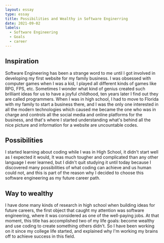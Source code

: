 ```yaml
---
layout: essay
type: essay
title: Possibilities and Wealthy in Software Enginerring
date: 2021-09-02
labels:
  - Software Engineering
  - Goals
  - career
---
```


## Inspiration

Software Engineering has been a strange word to me until I got involved in developing my first website for my family business. I was obsessed with computer games when I was a kid, I played all different kinds of games like RPG, FPS, etc. Sometimes I wonder what kind of genius created such brilliant ideas for us to have a joyful childhood, ten years later I find out they are called programmers. When I was in high school, I had to move to Florida with my family to start a business there, and I was the only one interested in all the modern technologies which caused me became the one who was in charge and controls all the social media and online platforms for the business, and that's where I started understanding what's behind all the nice picture and information for a website are uncountable codes.

## Possibilities

I started learning about coding while I was in High School, it didn't start well as I expected it would, It was much tougher and complicated than any other language I ever learned, but I didn't quit studying it until today because I discovered many possibilities of what coding can achieve and us human could not, and this is part of the reason why I decided to choose this software engineering as my future career path.

## Way to wealthy

I have done many kinds of research in high school when building ideas for future careers, the first object that caught my attention was software engineering, where it was considered as one of the well-paying jobs. At that moment, this title has accomplished two of my life goals: become wealthy and use coding to create something others didn't. So I have been working on it since my college life started, and explained why I'm working my brains off to achieve success in this field.
